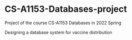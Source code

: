 # CS-A1153-Databases-project
Project of the course CS-A1153 Databases in 2022 Spring

Designing a database system for vaccine distribution